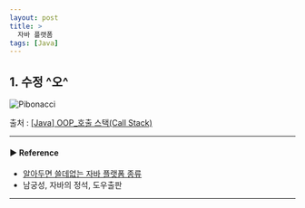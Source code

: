```yaml
---
layout: post
title: >
  자바 플랫폼
tags: [Java]
---
```


## 1. 수정 ^오^


![Pibonacci](https://drive.google.com/uc?export=view&id=1tdxdfzANHF_zPI_6_gk4VBn0sLE5Uy4F)

출처 : [[Java] OOP_호출 스택(Call Stack)](https://velog.io/@jeong11/Java-OOP-callstack)

---
#### ▶ Reference
- [알아두면 쓸데없는 자바 플랫폼 종류](https://velog.io/@whitebear/알아두면-쓸데없는-자바-플랫폼)
- 남궁성, 자바의 정석, 도우출판

---